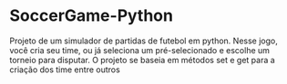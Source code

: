 # SoccerGame-Python
Projeto de um simulador de partidas de futebol em python. Nesse jogo, você cria seu time, ou já seleciona um pré-selecionado e escolhe um torneio para disputar. O projeto se baseia em métodos set e get para a criação dos time entre outros

